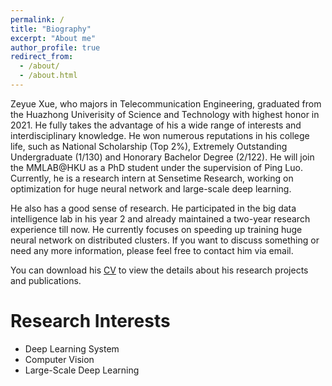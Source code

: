 ```yaml
---
permalink: /
title: "Biography"
excerpt: "About me"
author_profile: true
redirect_from: 
  - /about/
  - /about.html
---
```


Zeyue Xue, who majors in Telecommunication Engineering, graduated from the Huazhong Univerisity of Science and Technology with highest honor in 2021. He fully takes the advantage of his a wide range of interests and interdisciplinary knowledge. He won numerous reputations in his college life, such as National Scholarship (Top 2%), Extremely Outstanding Undergraduate (1/130) and Honorary Bachelor Degree (2/122). He will join the MMLAB@HKU as a PhD student under the supervision of Ping Luo. Currently, he is a research intern at Sensetime Research, working on optimization for huge neural network and large-scale deep learning.

He also has a good sense of research. He participated in the big data intelligence lab in his year 2 and already maintained a two-year research experience till now. He currently focuses on speeding up training huge neural network on distributed clusters. If you want to discuss something or need any more information, please feel free to contact him via email.

You can download his [CV](http://xuezeyue.github.io/files/resume.pdf) to view the details about his research projects and publications.  

Research Interests
======
  * Deep Learning System
  * Computer Vision
  * Large-Scale Deep Learning

